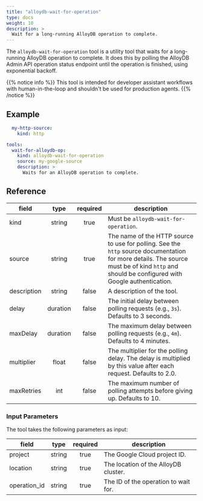 ```yaml
---
title: "alloydb-wait-for-operation"
type: docs
weight: 10
description: >
  Wait for a long-running AlloyDB operation to complete.
---
```


The `alloydb-wait-for-operation` tool is a utility tool that waits for a long-running AlloyDB operation to complete. It does this by polling the AlloyDB Admin API operation status endpoint until the operation is finished, using exponential backoff.

{{% notice info %}}
This tool is intended for developer assistant workflows with human-in-the-loop and shouldn't be used for production agents.
{{% /notice %}}

## Example

```yaml
  my-http-source:
    kind: http

tools:
  wait-for-alloydb-op:
    kind: alloydb-wait-for-operation
    source: my-google-source
    description: >
      Waits for an AlloyDB operation to complete.
```

## Reference

| **field**   | **type** | **required** | **description**                                                                                                                               |
| ----------- | :------: | :----------: | --------------------------------------------------------------------------------------------------------------------------------------------- |
| kind        |  string  |     true     | Must be `alloydb-wait-for-operation`.                                                                                                         |
| source      |  string  |     true     | The name of the HTTP source to use for polling. See the `http` source documentation for more details. The source must be of kind `http` and should be configured with Google authentication. |
| description |  string  |    false     | A description of the tool.                                                                                                                    |
| delay       | duration |    false     | The initial delay between polling requests (e.g., `3s`). Defaults to 3 seconds.                                                               |
| maxDelay    | duration |    false     | The maximum delay between polling requests (e.g., `4m`). Defaults to 4 minutes.                                                               |
| multiplier  |  float   |    false     | The multiplier for the polling delay. The delay is multiplied by this value after each request. Defaults to 2.0.                                |
| maxRetries  |   int    |    false     | The maximum number of polling attempts before giving up. Defaults to 10.                                                                      |

### Input Parameters

The tool takes the following parameters as input:

| **field**      | **type** | **required** | **description**                               |
| -------------- | :------: | :----------: | --------------------------------------------- |
| project        |  string  |     true     | The Google Cloud project ID.                  |
| location       |  string  |     true     | The location of the AlloyDB cluster.          |
| operation_id   |  string  |     true     | The ID of the operation to wait for.          |
